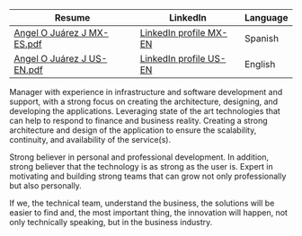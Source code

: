| Resume | LinkedIn | Language |
| ------ | ------ | ------ | 
|[Angel O Juárez J MX-ES.pdf](https://github.com/angeloj5/angeloj5/blob/main/resumes/Angel%20Juarez%20MX-ES.pdf)| [LinkedIn profile MX-EN](https://www.linkedin.com/in/angel-o-juarez-j/?locale=es_ES)|Spanish|
|[Angel O Juárez J US-EN.pdf](https://github.com/angeloj5/angeloj5/blob/main/resumes/Angel%20Juarez%20US-EN.pdf)| [LinkedIn profile US-EN](https://www.linkedin.com/in/angel-o-juarez-j/?locale=en_EN)|English|

Manager with experience in infrastructure and software development and support, with a strong focus on creating the architecture, designing, and developing the applications. Leveraging state of the art technologies that can help to respond to finance and business reality. Creating a strong architecture and design of the application to ensure the scalability, continuity, and availability of the service(s).

Strong believer in personal and professional development. In addition, strong believer that the technology is as strong as the user is. Expert in motivating and building strong teams that can grow not only professionally but also personally.

If we, the technical team, understand the business, the solutions will be easier to find and, the most important thing, the innovation will happen, not only technically speaking, but in the business industry.
